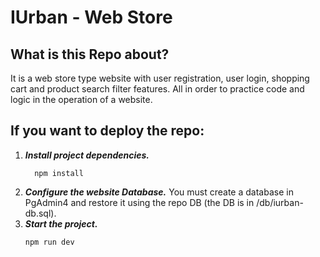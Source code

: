 <h1>IUrban - Web Store</h1>

<h2>What is this Repo about?</h2>

It is a web store type website with user registration, user login, shopping cart and product search filter features. All in order to practice code and logic in the operation of a website.

<h2>If you want to deploy the repo:</h2>
<ol>
    
<li>
<em><strong>Install project dependencies.</strong></em>
</li>

      npm install

<li>
<em><strong>Configure the website Database.</strong></em>
    You must create a database in PgAdmin4 and restore it using the repo DB (the DB is in /db/iurban-db.sql).
</li>

<li>
<em><strong>Start the project.</strong></em>
</li>

    npm run dev

</ol>
